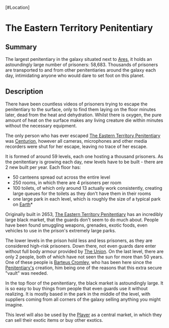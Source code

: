 [#Location]

# The Eastern Territory Penitentiary

## Summary

The largest penitentiary in the galaxy situated next to [Ares](../Planets/Ares.md), it holds an astoundingly large number of prisoners: 58,683. Thousands of prisoners are transported to and from other penitentiaries around the galaxy each day, intimidating anyone who would dare to set foot on this planet.

## Description

There have been countless videos of prisoners trying to escape the penitentiary to the surface, only to find them laying on the floor minutes later, dead from the heat and dehydration. Whilst there is oxygen, the pure amount of heat on the surface makes any living creature die within minutes without the necessary equipment.

The only person who has ever escaped [The Eastern Territory Penitentiary](The%20Eastern%20Territory%20Penitentiary.md) was [Centurion](../Influential%20Persons/Centurion.md), however all cameras, microphones and other media recorders were shut for her escape, leaving no trace of her escape.

It is formed of around 59 levels, each one hosting a thousand prisoners. As the penitentiary is growing each day, new levels have to be built - there are 2 new built per year. Each floor has:

* 50 canteens spread out across the entire level
* 250 rooms, in which there are 4 prisoners per room
* 100 toilets, of which only around 13 actually work consistently, creating large queues for the toilets as they don't have them in their rooms
* one large park in each level, which is roughly the size of a typical park on [Earth](../Planets/Earth.md)*

Originally built in 2653, [The Eastern Territory Penitentiary](The%20Eastern%20Territory%20Penitentiary.md) has an incredibly large black market, that the guards don't seem to do much about. People have been found smuggling weapons, grenades, exotic foods, even vehicles to use in the prison's extremely large parks.

The lower levels in the prison hold less and less prisoners, as they are considered high-risk prisoners. Down there, not even guards dare enter without full body armour provided by [The Union](../Factions/The%20Union.md). On the last level, there are only 2 people, both of which have not seen the sun for more than 50 years. One of these people is [Barteus Cromley](../Influential%20Persons/Barteus%20Cromley.md), who has been here since the [Penitentiary's](The%20Eastern%20Territory%20Penitentiary.md) creation, him being one of the reasons that this extra secure "vault" was needed.

In the top floor of the penitentiary, the black market is astoundingly large. It is so easy to buy things from people that even guards use it without realizing. It is mostly based in the park in the middle of the level, with suppliers coming from all corners of the galaxy selling anything you might imagine.

This level will also be used by the [Player](../Influential%20Persons/Player.md) as a central market, in which they can sell their exotic items or buy other exotics.